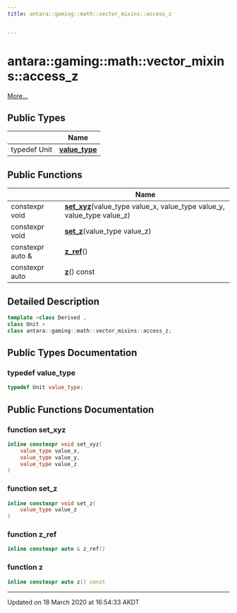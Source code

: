 ```yaml
---
title: antara::gaming::math::vector_mixins::access_z


---
```


# antara::gaming::math::vector_mixins::access_z




 [More...](#detailed-description)









## Public Types

|                | Name           |
| -------------- | -------------- |
| typedef Unit | **[value_type](Classes/classantara_1_1gaming_1_1math_1_1vector__mixins_1_1access__z.md#typedef-value_type)**  |


## Public Functions

|                | Name           |
| -------------- | -------------- |
| constexpr void | **[set_xyz](Classes/classantara_1_1gaming_1_1math_1_1vector__mixins_1_1access__z.md#function-set_xyz)**(value_type value_x, value_type value_y, value_type value_z)  |
| constexpr void | **[set_z](Classes/classantara_1_1gaming_1_1math_1_1vector__mixins_1_1access__z.md#function-set_z)**(value_type value_z)  |
| constexpr auto & | **[z_ref](Classes/classantara_1_1gaming_1_1math_1_1vector__mixins_1_1access__z.md#function-z_ref)**()  |
| constexpr auto | **[z](Classes/classantara_1_1gaming_1_1math_1_1vector__mixins_1_1access__z.md#function-z)**() const  |








## Detailed Description

```cpp
template <class Derived ,
class Unit >
class antara::gaming::math::vector_mixins::access_z;
```





























## Public Types Documentation

### typedef value_type

```cpp
typedef Unit value_type;
```






























## Public Functions Documentation

### function set_xyz

```cpp
inline constexpr void set_xyz(
    value_type value_x,
    value_type value_y,
    value_type value_z
)
```




























### function set_z

```cpp
inline constexpr void set_z(
    value_type value_z
)
```




























### function z_ref

```cpp
inline constexpr auto & z_ref()
```




























### function z

```cpp
inline constexpr auto z() const
```


































-------------------------------

Updated on 18 March 2020 at 16:54:33 AKDT